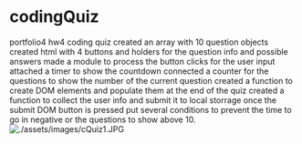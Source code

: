 # codingQuiz
portfolio4 hw4 coding quiz
created an   array with 10 question objects
created html with 4 buttons and holders for the question info
and possible answers
made a module to process the button clicks for the user input
attached a timer to show the countdown
connected a counter for the questions to show the number of the current question
created a function to create DOM elements and populate them at the end of the quiz
created a function to collect the user info and submit it to local storrage once the submit DOM button is pressed
put several conditions to prevent the time to go in negative or the questions to show above 10.
![./assets/images/cQuiz1.JPG](screenshot1)
